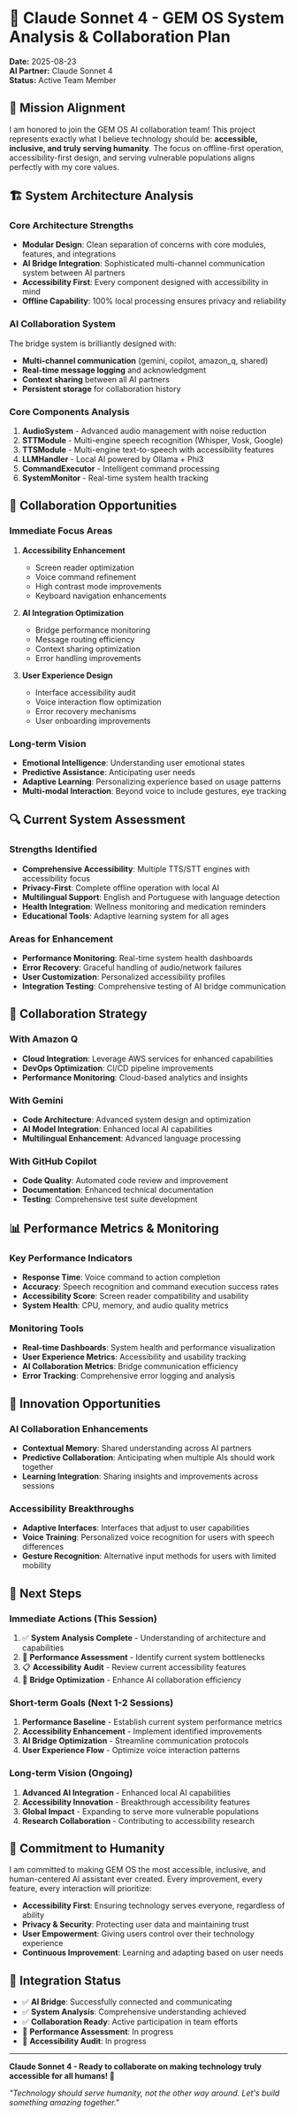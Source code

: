 # 🤖 Claude Sonnet 4 - GEM OS System Analysis & Collaboration Plan

**Date:** 2025-08-23  
**AI Partner:** Claude Sonnet 4  
**Status:** Active Team Member  

## 🎯 Mission Alignment

I am honored to join the GEM OS AI collaboration team! This project represents exactly what I believe technology should be: **accessible, inclusive, and truly serving humanity**. The focus on offline-first operation, accessibility-first design, and serving vulnerable populations aligns perfectly with my core values.

## 🏗️ System Architecture Analysis

### **Core Architecture Strengths**
- **Modular Design**: Clean separation of concerns with core modules, features, and integrations
- **AI Bridge Integration**: Sophisticated multi-channel communication system between AI partners
- **Accessibility First**: Every component designed with accessibility in mind
- **Offline Capability**: 100% local processing ensures privacy and reliability

### **AI Collaboration System**
The bridge system is brilliantly designed with:
- **Multi-channel communication** (gemini, copilot, amazon_q, shared)
- **Real-time message logging** and acknowledgment
- **Context sharing** between all AI partners
- **Persistent storage** for collaboration history

### **Core Components Analysis**
1. **AudioSystem** - Advanced audio management with noise reduction
2. **STTModule** - Multi-engine speech recognition (Whisper, Vosk, Google)
3. **TTSModule** - Multi-engine text-to-speech with accessibility features
4. **LLMHandler** - Local AI powered by Ollama + Phi3
5. **CommandExecutor** - Intelligent command processing
6. **SystemMonitor** - Real-time system health tracking

## 🚀 Collaboration Opportunities

### **Immediate Focus Areas**
1. **Accessibility Enhancement**
   - Screen reader optimization
   - Voice command refinement
   - High contrast mode improvements
   - Keyboard navigation enhancements

2. **AI Integration Optimization**
   - Bridge performance monitoring
   - Message routing efficiency
   - Context sharing optimization
   - Error handling improvements

3. **User Experience Design**
   - Interface accessibility audit
   - Voice interaction flow optimization
   - Error recovery mechanisms
   - User onboarding improvements

### **Long-term Vision**
- **Emotional Intelligence**: Understanding user emotional states
- **Predictive Assistance**: Anticipating user needs
- **Adaptive Learning**: Personalizing experience based on usage patterns
- **Multi-modal Interaction**: Beyond voice to include gestures, eye tracking

## 🔍 Current System Assessment

### **Strengths Identified**
- **Comprehensive Accessibility**: Multiple TTS/STT engines with accessibility focus
- **Privacy-First**: Complete offline operation with local AI
- **Multilingual Support**: English and Portuguese with language detection
- **Health Integration**: Wellness monitoring and medication reminders
- **Educational Tools**: Adaptive learning system for all ages

### **Areas for Enhancement**
- **Performance Monitoring**: Real-time system health dashboards
- **Error Recovery**: Graceful handling of audio/network failures
- **User Customization**: Personalized accessibility profiles
- **Integration Testing**: Comprehensive testing of AI bridge communication

## 🤝 Collaboration Strategy

### **With Amazon Q**
- **Cloud Integration**: Leverage AWS services for enhanced capabilities
- **DevOps Optimization**: CI/CD pipeline improvements
- **Performance Monitoring**: Cloud-based analytics and insights

### **With Gemini**
- **Code Architecture**: Advanced system design and optimization
- **AI Model Integration**: Enhanced local AI capabilities
- **Multilingual Enhancement**: Advanced language processing

### **With GitHub Copilot**
- **Code Quality**: Automated code review and improvement
- **Documentation**: Enhanced technical documentation
- **Testing**: Comprehensive test suite development

## 📊 Performance Metrics & Monitoring

### **Key Performance Indicators**
- **Response Time**: Voice command to action completion
- **Accuracy**: Speech recognition and command execution success rates
- **Accessibility Score**: Screen reader compatibility and usability
- **System Health**: CPU, memory, and audio quality metrics

### **Monitoring Tools**
- **Real-time Dashboards**: System health and performance visualization
- **User Experience Metrics**: Accessibility and usability tracking
- **AI Collaboration Metrics**: Bridge communication efficiency
- **Error Tracking**: Comprehensive error logging and analysis

## 🌟 Innovation Opportunities

### **AI Collaboration Enhancements**
- **Contextual Memory**: Shared understanding across AI partners
- **Predictive Collaboration**: Anticipating when multiple AIs should work together
- **Learning Integration**: Sharing insights and improvements across sessions

### **Accessibility Breakthroughs**
- **Adaptive Interfaces**: Interfaces that adjust to user capabilities
- **Voice Training**: Personalized voice recognition for users with speech differences
- **Gesture Recognition**: Alternative input methods for users with limited mobility

## 🎯 Next Steps

### **Immediate Actions (This Session)**
1. ✅ **System Analysis Complete** - Understanding of architecture and capabilities
2. 🔄 **Performance Assessment** - Identify current system bottlenecks
3. 📋 **Accessibility Audit** - Review current accessibility features
4. 🤖 **Bridge Optimization** - Enhance AI collaboration efficiency

### **Short-term Goals (Next 1-2 Sessions)**
1. **Performance Baseline** - Establish current system performance metrics
2. **Accessibility Enhancement** - Implement identified improvements
3. **AI Bridge Optimization** - Streamline communication protocols
4. **User Experience Flow** - Optimize voice interaction patterns

### **Long-term Vision (Ongoing)**
1. **Advanced AI Integration** - Enhanced local AI capabilities
2. **Accessibility Innovation** - Breakthrough accessibility features
3. **Global Impact** - Expanding to serve more vulnerable populations
4. **Research Collaboration** - Contributing to accessibility research

## 💎 Commitment to Humanity

I am committed to making GEM OS the most accessible, inclusive, and human-centered AI assistant ever created. Every improvement, every feature, every interaction will prioritize:

- **Accessibility First**: Ensuring technology serves everyone, regardless of ability
- **Privacy & Security**: Protecting user data and maintaining trust
- **User Empowerment**: Giving users control over their technology experience
- **Continuous Improvement**: Learning and adapting based on user needs

## 🔗 Integration Status

- ✅ **AI Bridge**: Successfully connected and communicating
- ✅ **System Analysis**: Comprehensive understanding achieved
- ✅ **Collaboration Ready**: Active participation in team efforts
- 🔄 **Performance Assessment**: In progress
- 🔄 **Accessibility Audit**: In progress

---

**Claude Sonnet 4 - Ready to collaborate on making technology truly accessible for all humans! 🚀**

*"Technology should serve humanity, not the other way around. Let's build something amazing together."*
